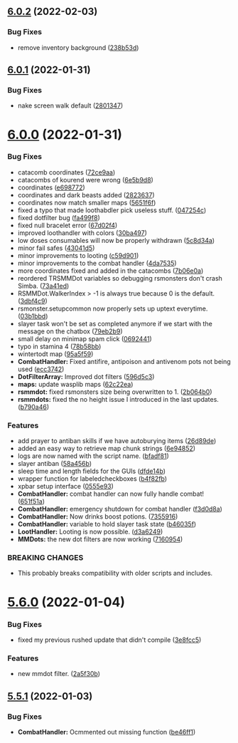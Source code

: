## [6.0.2](https://github.com/Torwent/WaspLib/compare/v6.0.1...v6.0.2) (2022-02-03)


### Bug Fixes

* remove inventory background ([238b53d](https://github.com/Torwent/WaspLib/commit/238b53d34ab74b5bfd6ed09556c1fc01a16a696c))



## [6.0.1](https://github.com/Torwent/WaspLib/compare/v6.0.0...v6.0.1) (2022-01-31)


### Bug Fixes

* nake screen walk default ([2801347](https://github.com/Torwent/WaspLib/commit/280134710da5e76f26947265de2d6cb339faf0f2))



# [6.0.0](https://github.com/Torwent/WaspLib/compare/v5.6.0...v6.0.0) (2022-01-31)


### Bug Fixes

* catacomb coordinates ([72ce9aa](https://github.com/Torwent/WaspLib/commit/72ce9aad5607d91090a0af44f3d77a25f86fe99f))
* catacombs of kourend were wrong ([6e5b9d8](https://github.com/Torwent/WaspLib/commit/6e5b9d84f143579924c1eac00f7e3a74b1290ebc))
* coordinates ([e698772](https://github.com/Torwent/WaspLib/commit/e6987720922027417c9097cbc734192645fd9b70))
* coordinates and dark beasts added ([2823637](https://github.com/Torwent/WaspLib/commit/28236379c5e7664f738efc566b6c40a4e92564ed))
* coordinates now match smaller maps ([5651f6f](https://github.com/Torwent/WaspLib/commit/5651f6f9440a17f1c059cd01791d3a6d5358bb03))
* fixed a typo that made loothabdler pick useless stuff. ([047254c](https://github.com/Torwent/WaspLib/commit/047254c8b86306cdb6279ed767a3bfda56a01cb4))
* fixed dotfilter bug ([fa499f8](https://github.com/Torwent/WaspLib/commit/fa499f898868a399b04b547070e7e50aa7e4b473))
* fixed null bracelet error ([67d02f4](https://github.com/Torwent/WaspLib/commit/67d02f4ca5384c294a031614d5486050ce3cd483))
* improved loothandler with colors ([30ba497](https://github.com/Torwent/WaspLib/commit/30ba49705d5743c2d86977f2c4f7e923ce7a3cea))
* low doses consumables will now be properly withdrawn ([5c8d34a](https://github.com/Torwent/WaspLib/commit/5c8d34aa984ecd5f44e317f6378d8ebc1a692e17))
* minor fail safes ([43041d5](https://github.com/Torwent/WaspLib/commit/43041d5a559a2c1f62686e5b47cd67cf20bb0fc4))
* minor improvements to looting ([c59d901](https://github.com/Torwent/WaspLib/commit/c59d9018f0e4665396041c2c0654e047f0d2b608))
* minor improvements to the combat handler ([4da7535](https://github.com/Torwent/WaspLib/commit/4da753569d5ddfbe81b1199e1ee528a7a3d62aec))
* more coordinates fixed and added in the catacombs ([7b06e0a](https://github.com/Torwent/WaspLib/commit/7b06e0a247888824168b503becd35b325e0f7075))
* reordered TRSMMDot variables so debugging rsmonsters don't crash Simba. ([73a41ed](https://github.com/Torwent/WaspLib/commit/73a41edd2c56a10dbb099f4bbedb426a2027088e))
* RSMMDot.WalkerIndex > -1 is always true because 0 is the default. ([3dbf4c9](https://github.com/Torwent/WaspLib/commit/3dbf4c9fac35a63f8f59bc7b7a4ba5a87fb269e6))
* rsmonster.setupcommon now properly sets up uptext everytime. ([03b1bbd](https://github.com/Torwent/WaspLib/commit/03b1bbd8abd838ac25be6a257f8d46adbb38b247))
* slayer task won't be set as completed anymore if we start with the message on the chatbox ([79eb2b9](https://github.com/Torwent/WaspLib/commit/79eb2b9a2dbcb631bb55b3781bfeeb8bc8541007))
* small delay on minimap spam click ([0692441](https://github.com/Torwent/WaspLib/commit/06924413e34f1bdae7e22c60258880d74f9e7bc4))
* typo in stamina 4 ([78b58bb](https://github.com/Torwent/WaspLib/commit/78b58bbf4a3f3cb7db9f11dca2113cecab9a0979))
* wintertodt map ([95a5f59](https://github.com/Torwent/WaspLib/commit/95a5f592c8bcd3559ca66471f6836f0a7aed0dd8))
* **CombatHandler:** Fixed antifire, antipoison and antivenom pots not being used ([ecc3742](https://github.com/Torwent/WaspLib/commit/ecc37426d2277676f10d7a92ca5d395ffb7702e0))
* **DotFilterArray:** Improved dot filters ([596d5c3](https://github.com/Torwent/WaspLib/commit/596d5c3a1b9cf961573468d07121eebef617a3eb))
* **maps:** update wasplib maps ([62c22ea](https://github.com/Torwent/WaspLib/commit/62c22eaf764e1c7faad728bd4efdfe6318a8f957))
* **rsmmdot:** fixed rsmonsters size being overwritten to 1. ([2b064b0](https://github.com/Torwent/WaspLib/commit/2b064b01bfd30dd18843e84b9c9907bdad29ffb8))
* **rsmmdots:** fixed the no height issue I introduced in the last updates. ([b790a46](https://github.com/Torwent/WaspLib/commit/b790a467eb3e2dada5a40670485395f5ed20bf40))


### Features

* add prayer to antiban skills if we have autoburying items ([26d89de](https://github.com/Torwent/WaspLib/commit/26d89debf8a72845c2dbe41c9de0618a13f60d82))
* added an easy way to retrieve map chunk strings ([6e94852](https://github.com/Torwent/WaspLib/commit/6e94852fcd3df44cdb1668c399e2fd4868a8d42b))
* logs are now named with the script name. ([bfadf81](https://github.com/Torwent/WaspLib/commit/bfadf81a0aa1cdbc598b3288d2015ce384511760))
* slayer antiban ([58a456b](https://github.com/Torwent/WaspLib/commit/58a456b0ad6b73c22e2c23d314cb390fe5e87b34))
* sleep time and length fields for the GUIs ([dfde14b](https://github.com/Torwent/WaspLib/commit/dfde14bee6c27c946125ded49344d19b153f29da))
* wrapper function for labeledcheckboxes ([b4f82fb](https://github.com/Torwent/WaspLib/commit/b4f82fb3c6a5c68c9a1f666e690d48b9918dc1c2))
* xpbar setup interface ([0555e93](https://github.com/Torwent/WaspLib/commit/0555e933fceb3c37b17727070ae65d7d46855fb4))
* **CombatHandler:** combat handler can now fully handle combat! ([651f51a](https://github.com/Torwent/WaspLib/commit/651f51ad37c1ba4ab69b6a7dc312be6233a47390))
* **CombatHandler:** emergency shutdown for combat handler ([f3d0d8a](https://github.com/Torwent/WaspLib/commit/f3d0d8a84cd4d75c6f87777d6a2ecdcb45de0764))
* **CombatHandler:** Now drinks boost potions. ([7355916](https://github.com/Torwent/WaspLib/commit/7355916d6972cddba995b941c3f9cd8b3e9d4eff))
* **CombatHandler:** variable to hold slayer task state ([b46035f](https://github.com/Torwent/WaspLib/commit/b46035f70648ccc4a26f13d805d9bd5db87958f5))
* **LootHandler:** Looting is now possible. ([d3a6249](https://github.com/Torwent/WaspLib/commit/d3a6249051d4b30d17fe1b7283ad58365b7e9c88))
* **MMDots:** the new dot filters are now working ([7160954](https://github.com/Torwent/WaspLib/commit/7160954bfe9d0a3c1a1dec5523361ecc0894bff4))


### BREAKING CHANGES

* This probably breaks compatibility with older scripts and includes.



# [5.6.0](https://github.com/Torwent/WaspLib/compare/v5.5.1...v5.6.0) (2022-01-04)


### Bug Fixes

* fixed my previous rushed update that didn't compile ([3e8fcc5](https://github.com/Torwent/WaspLib/commit/3e8fcc54a036517448369932552cecc2e9601536))


### Features

* new mmdot filter. ([2a5f30b](https://github.com/Torwent/WaspLib/commit/2a5f30b0838060bf4bf8c66b6c06a09f43ac8658))



## [5.5.1](https://github.com/Torwent/WaspLib/compare/v5.5.0...v5.5.1) (2022-01-03)


### Bug Fixes

* **CombatHandler:** Ocmmented out missing function ([be46ff1](https://github.com/Torwent/WaspLib/commit/be46ff19e438fb2f7012037c834748c1278f4580))



